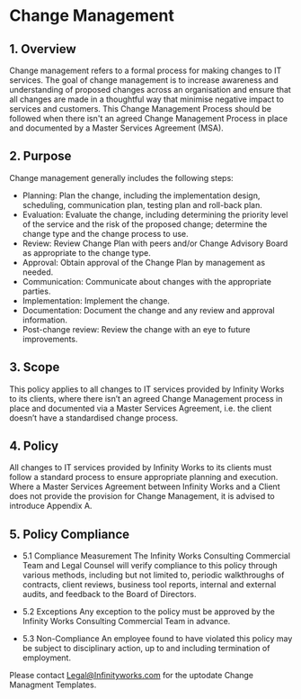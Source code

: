 # Change Management

## 1. Overview
Change management refers to a formal process for making changes to IT services. The
goal of change management is to increase awareness and understanding of proposed
changes across an organisation and ensure that all changes are made in a thoughtful
way that minimise negative impact to services and customers. This Change Management Process 
should be followed when there isn't an agreed Change Management Process in place and 
documented by a Master Services Agreement (MSA).

## 2. Purpose
Change management generally includes the following steps:
- Planning: Plan the change, including the implementation design, scheduling,
communication plan, testing plan and roll-back plan.
- Evaluation: Evaluate the change, including determining the priority level of the
service and the risk of the proposed change; determine the change type and the
change process to use.
- Review: Review Change Plan with peers and/or Change Advisory Board as
appropriate to the change type.
- Approval: Obtain approval of the Change Plan by management as needed.
- Communication: Communicate about changes with the appropriate parties.
- Implementation: Implement the change.
- Documentation: Document the change and any review and approval
information.
- Post-change review: Review the change with an eye to future improvements.

## 3. Scope
This policy applies to all changes to IT services provided by Infinity Works to its clients,
where there isn’t an agreed Change Management process in place and documented via
a Master Services Agreement, i.e. the client doesn’t have a standardised change
process.

## 4. Policy
All changes to IT services provided by Infinity Works to its clients must follow a standard
process to ensure appropriate planning and execution. Where a Master Services
Agreement between Infinity Works and a Client does not provide the provision for
Change Management, it is advised to introduce Appendix A.

## 5. Policy Compliance

* 5.1 Compliance Measurement
The Infinity Works Consulting Commercial Team and Legal Counsel will verify
compliance to this policy through various methods, including but not limited to,
periodic walkthroughs of contracts, client reviews, business tool reports, internal and
external audits, and feedback to the Board of Directors.

* 5.2 Exceptions
Any exception to the policy must be approved by the Infinity Works Consulting
Commercial Team in advance.

* 5.3 Non-Compliance
An employee found to have violated this policy may be subject to disciplinary action, up
to and including termination of employment.

Please contact Legal@Infinityworks.com for the uptodate Change Managment Templates.
